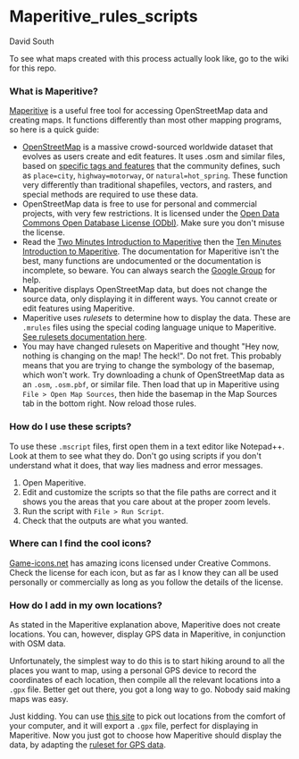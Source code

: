 # Maperitive_rules_scripts
David South
 
To see what maps created with this process actually look like, go to the wiki for this repo.

### What is Maperitive?
[Maperitive](http://maperitive.net/) is a useful free tool for accessing OpenStreetMap data and creating maps. It functions differently than most other mapping programs, so here is a quick guide:
* [OpenStreetMap](www.openstreetmap.org) is a massive crowd-sourced worldwide dataset that evolves as users create and edit features. It uses .osm and similar files, based on [specific tags and features](https://wiki.openstreetmap.org/wiki/Map_Features) that the community defines, such as `place=city`, `highway=motorway`, or `natural=hot_spring`. These function very differently than traditional shapefiles, vectors, and rasters, and special methods are required to use these data.  
* OpenStreetMap data is free to use for personal and commercial projects, with very few restrictions. It is licensed under the [Open Data Commons Open Database License (ODbl)](https://opendatacommons.org/licenses/odbl/). Make sure you don't misuse the license.
* Read the [Two Minutes Introduction to Maperitive](http://maperitive.net/docs/TwoMinutesIntro.html) then the [Ten Minutes Introduction to Maperitive](http://maperitive.net/docs/TenMinutesIntro.html). The documentation for Maperitive isn't the best, many functions are undocumented or the documentation is incomplete, so beware. You can always search the [Google Group](http://groups.google.com/group/maperitive) for help.
* Maperitive displays OpenStreetMap data, but does not change the source data, only displaying it in different ways. You cannot create or edit features using Maperitive.
* Maperitive uses *rulesets* to determine how to display the data. These are `.mrules` files using the special coding language unique to Maperitive. [See rulesets documentation here](http://maperitive.net/docs/Rulesets.html).
* You may have changed rulesets on Maperitive and thought "Hey now, nothing is changing on the map! The heck!". Do not fret. This probably means that you are trying to change the symbology of the basemap, which won't work. Try downloading a chunk of OpenStreetMap data as an `.osm`, `.osm.pbf`, or similar file. Then load that up in Maperitive using `File > Open Map Sources`, then hide the basemap in the Map Sources tab in the bottom right. Now reload those rules.

### How do I use these scripts?

To use these `.mscript` files, first open them in a text editor like Notepad++. Look at them to see what they do. Don't go using scripts if you don't understand what it does, that way lies madness and error messages.


1. Open Maperitive.
2. Edit and customize the scripts so that the file paths are correct and it shows you the areas that you care about at the proper zoom levels.
3. Run the script with `File > Run Script`.
4. Check that the outputs are what you wanted.

### Where can I find the cool icons?

[Game-icons.net](https://game-icons.net/) has amazing icons licensed under Creative Commons. Check the license for each icon, but as far as I know they can all be used personally or commercially as long as you follow the details of the license. 

### How do I add in my own locations?

As stated in the Maperitive explanation above, Maperitive does not create locations. You can, however, display GPS data in Maperitive, in conjunction with OSM data. 

Unfortunately, the simplest way to do this is to start hiking around to all the places you want to map, using a personal GPS device to record the coordinates of each location, then compile all the relevant locations into a `.gpx` file. Better get out there, you got a long way to go. Nobody said making maps was easy.

Just kidding. You can use [this site](https://www.gpsvisualizer.com/draw/) to pick out locations from the comfort of your computer, and it will export a `.gpx` file, perfect for displaying in Maperitive. Now you just got to choose how Maperitive should display the data, by adapting the [ruleset for GPS data](http://maperitive.net/docs/Querying_GPS_Data.html).
